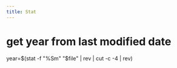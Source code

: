 ```yaml
---
title: Stat
---
```


# get year from last modified date
  year=$(stat -f "%Sm" "$file" | rev | cut -c -4 | rev)
